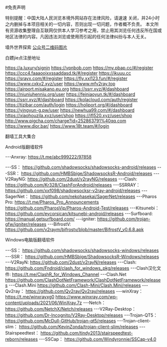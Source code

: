 #免责声明

特别提醒：中国大陆人民浏览本境外网站存在法律风险，请速速 关闭，并24小时之内删掉与本项目相关的一切内容，否则出现一切问题，作者概不负责。
本文所有资源收集整理自互联网仅供本人学习参考之用，禁止用其浏览任何违反所在国或地区法律的内容。凡因违法浏览或使用而引起的任何法律纠纷与本人无关。


墙外世界探索
[公众号二维码图片](https://user-images.githubusercontent.com/87920233/132252759-aa26b976-76ef-4780-8fda-f169b161f3e3.png)


白嫖jie点注册地址

https://a.luxury/signin
https://vpnbob.com
https://my.pbap.cc/#/register
https://ccc4.faaaoojxxssaddasd.tk/#/register
https://ikuuu.cc
https://srayx.com/#/register
https://fly.xxl123.fun/#/register
https://www.cxkv2.xyz/user
https://www.mfv2ray.top
https://airport.misakano.eu.org
https://ssrr.xyz/#/dashboard
https://niuniuhenniu.org/user
https://feiniaoyun.tk/#/dashboard
https://ssrr.xyz/#/dashboard
https://kolacloud.com/auth/register
https://tizibar.com/auth/login
https://holiport.org/#/dashboard
https://yingyun-g.pw/user
https://newhua99.com/#/dashboard
https://xiaohouzila.xyz/user/shop
https://ifl520.xyz/user/shop
http://www.pigcha.com/charge?id=252863791%40qq.com
https://www.dior.bar/
https://www.18t.team/#/login


翻墙工具大集合

Android版翻墙软件

---Anxray:
https://t.me/abc999222/97858

---SS：
https://github.com/shadowsocks/shadowsocks-android/releases
---SSR：
https://github.com/HMBSbige/ShadowsocksR-Android/releases
---V2RayNG:
https://github.com/2dust/v2rayNG/releases
---Clash:
https://github.com/Kr328/ClashForAndroid/releases
---SSRRAY：
https://github.com/xxf098/shadowsocksr-v2ray-android/releases
---SagerNet：
https://github.com/nekohasekai/SagerNet/releases
---Pharos Pro:
https://t.me/Pharos_Pro_Announcements
https://github.com/PharosVip/Pharos-Android-Test/releases
---Kitsunebi：
https://github.com/eycorsican/kitsunebi-android/releases
---Surfboard:
https://manual.getsurfboard.com/
---igniter:
https://github.com/trojan-gfw/igniter/releases
---BifrostV:
https://github.com/v2raym/bifrostv/blob/master/BifrostV_v0.6.8.apk

Windows电脑版翻墙软件

---SS：
https://github.com/shadowsocks/shadowsocks-windows/releases
---SSR：
https://github.com/HMBSbige/ShadowsocksR-Windows/releases
---V2RayN:
https://github.com/2dust/v2rayN/releases
---Clash:
https://github.com/Fndroid/clash_for_windows_pkg/releases
---Clash汉化文件:
https://t.me/ClashR_for_Windows_Channel
---Clash.Net
https://github.com/ClashDotNetFramework/ClashDotNetFramework/releases
---Clash.Mini
https://github.com/Clash-Mini/Clash.Mini/releases
---Qv2ray：
https://github.com/Qv2ray/Qv2ray/releases
---winXray：
https://t.me/winxrayxg0
https://www.winxray.com/wp-content/uploads/2021/06/WinXray.7z
---Netch：
https://github.com/NetchX/Netch/releases
---V2Ray-Desktop：
https://github.com/Dr-Incognito/V2Ray-Desktop/releases
---Trojan-QT5：
https://github.com/McDull-GitHub/trojan-qt5/releases
---Trojan-client-slim：
https://github.com/KevinZonda/trojan-client-slim/releases
---Stairspeedtest：
https://github.com/tindy2013/stairspeedtest-reborn/releases
---SSCap：
https://github.com/Windyronnie/SSCap-v4.0

